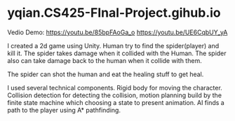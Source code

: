 # yqian.CS425-FInal-Project.gihub.io

Vedio Demo: 
https://youtu.be/85bpFAoGa_o
https://youtu.be/UE6CqbUY_yA

I created a 2d game using Unity. Human try to find the spider(player) and kill it.
The spider takes damage when it collided with the Human.
The spider also can take damage back to the human when it collide with them.

The spider can shot the human and eat the healing stuff to get heal.

I used several technical components. Rigid body for moving the character. Collision detection for detecting the collision, motion planning build by the finite state machine which choosing a state to present animation. AI finds a path to the player using A* pathfinding.
